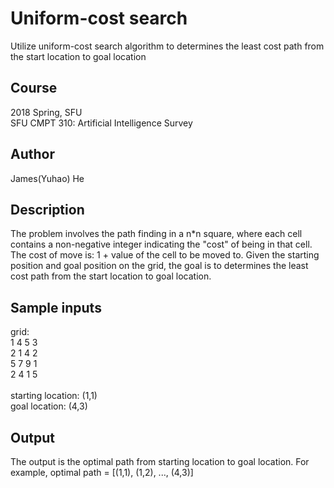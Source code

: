 # Uniform-cost search
Utilize uniform-cost search algorithm to determines the least cost path from the start location to goal location

## Course
<dt>2018 Spring, SFU</dt>
<dt>SFU CMPT 310: Artificial Intelligence Survey</dt>

## Author
James(Yuhao) He

## Description
The problem involves the path finding in a n*n square, where each cell contains a non-negative integer indicating the "cost" of being in that cell. The cost of move is: 1 + value of the cell to be moved to. Given the starting position and goal position on the grid, the goal is to determines the least cost path from the start location to goal location. 

## Sample inputs
<dt>grid:</dt>
<dt>1   4   5   3</dt>
<dt>2   1   4   2</dt>
<dt>5   7   9   1</dt>
<dt>2   4   1   5</dt>
</br>
<dt>starting location: (1,1)</dt>
<dt>goal location: (4,3)</dt>

## Output
The output is the optimal path from starting location to goal location. For example, optimal path = [(1,1), (1,2), ..., (4,3)]

